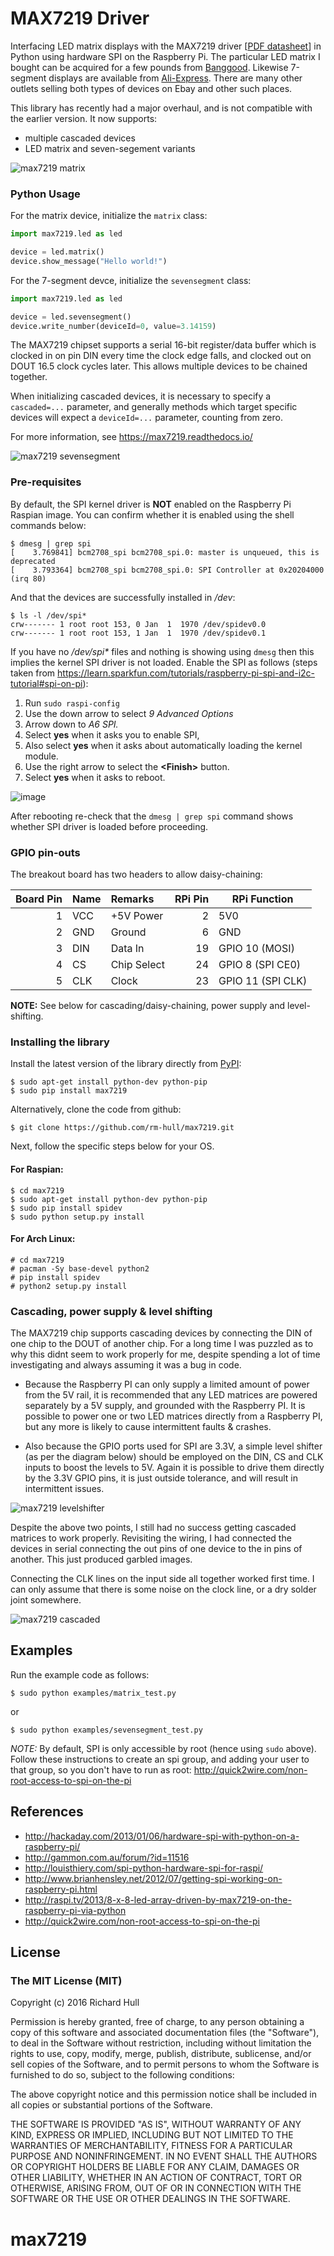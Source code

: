 # MAX7219 Driver

Interfacing LED matrix displays with the MAX7219 driver
[[PDF datasheet](https://raw.github.com/rm-hull/max7219/master/docs/MAX7219-datasheet.pdf)]
in Python using hardware SPI on the Raspberry Pi. The particular LED matrix I bought
can be acquired for a few pounds from
[Banggood](http://www.banggood.com/MAX7219-Dot-Matrix-Module-DIY-Kit-SCM-Control-Module-For-Arduino-p-72178.html?currency=GBP).
Likewise 7-segment displays are available from [Ali-Express](http://www.aliexpress.com/item/MAX7219-Red-Module-8-Digit-7-Segment-Digital-LED-Display-Tube-For-Arduino-MCU/1449630475.html).
There are many other outlets selling both types of devices on Ebay and other such places.

This library has recently had a major overhaul, and is not compatible with the earlier version.
It now supports:

* multiple cascaded devices
* LED matrix and seven-segement variants

![max7219 matrix](https://raw.githubusercontent.com/rm-hull/max7219/master/docs/images/devices.jpg)

### Python Usage

For the matrix device, initialize the `matrix` class:

```python
import max7219.led as led

device = led.matrix()
device.show_message("Hello world!")
```

For the 7-segment devce, initialize the `sevensegment` class:

```python
import max7219.led as led

device = led.sevensegment()
device.write_number(deviceId=0, value=3.14159)
```

The MAX7219 chipset supports a serial 16-bit register/data buffer which is
clocked in on pin DIN every time the clock edge falls, and clocked out on DOUT
16.5 clock cycles later. This allows multiple devices to be chained together.

When initializing cascaded devices, it is necessary to specify a `cascaded=...`
parameter, and generally methods which target specific devices will expect a
`deviceId=...` parameter, counting from zero.

For more information, see https://max7219.readthedocs.io/

![max7219 sevensegment](https://raw.githubusercontent.com/rm-hull/max7219/master/docs/images/IMG_2810.JPG)

### Pre-requisites

By default, the SPI kernel driver is **NOT** enabled on the Raspberry Pi Raspian image.
You can confirm whether it is enabled using the shell commands below:

    $ dmesg | grep spi
    [    3.769841] bcm2708_spi bcm2708_spi.0: master is unqueued, this is deprecated
    [    3.793364] bcm2708_spi bcm2708_spi.0: SPI Controller at 0x20204000 (irq 80)

And that the devices are successfully installed in _/dev_:

    $ ls -l /dev/spi*
    crw------- 1 root root 153, 0 Jan  1  1970 /dev/spidev0.0
    crw------- 1 root root 153, 1 Jan  1  1970 /dev/spidev0.1

If you have no _/dev/spi*_ files and nothing is showing using `dmesg` then this
implies the kernel SPI driver is not loaded. Enable the SPI as follows (steps
taken from https://learn.sparkfun.com/tutorials/raspberry-pi-spi-and-i2c-tutorial#spi-on-pi):

1. Run `sudo raspi-config`
2. Use the down arrow to select _9 Advanced Options_
3. Arrow down to _A6 SPI._
4. Select **yes** when it asks you to enable SPI,
5. Also select **yes** when it asks about automatically loading the kernel module.
6. Use the right arrow to select the **&lt;Finish&gt;** button.
7. Select **yes** when it asks to reboot.

![image](https://cloud.githubusercontent.com/assets/1915543/16681787/b615b20c-44ee-11e6-9533-b0dce2b007b1.png)

After rebooting re-check that the `dmesg | grep spi` command shows whether
SPI driver is loaded before proceeding.

### GPIO pin-outs

The breakout board has two headers to allow daisy-chaining:

| Board Pin | Name | Remarks     | RPi Pin | RPi Function      |
|----------:|:-----|:------------|--------:|-------------------|
| 1         | VCC  | +5V Power   | 2       | 5V0               |
| 2         | GND  | Ground      | 6       | GND               |
| 3         | DIN  | Data In     | 19      | GPIO 10 (MOSI)    |
| 4         | CS   | Chip Select | 24      | GPIO 8 (SPI CE0)  |
| 5         | CLK  | Clock       | 23      | GPIO 11 (SPI CLK) |

**NOTE:** See below for cascading/daisy-chaining, power supply and level-shifting.

### Installing the library

Install the latest version of the library directly from [PyPI](https://pypi.python.org/pypi?:action=display&name=max7219):

    $ sudo apt-get install python-dev python-pip
    $ sudo pip install max7219

Alternatively, clone the code from github:

    $ git clone https://github.com/rm-hull/max7219.git

Next, follow the specific steps below for your OS.

#### For Raspian:

    $ cd max7219
    $ sudo apt-get install python-dev python-pip
    $ sudo pip install spidev
    $ sudo python setup.py install

#### For Arch Linux:

    # cd max7219
    # pacman -Sy base-devel python2
    # pip install spidev
    # python2 setup.py install

### Cascading, power supply & level shifting

The MAX7219 chip supports cascading devices by connecting the DIN of one chip to the DOUT
of another chip. For a long time I was puzzled as to why this didnt seem to work properly
for me, despite spending a lot of time investigating and always assuming it was a bug in
code.

* Because the Raspberry PI can only supply a limited amount of power from the 5V rail,
  it is recommended that any LED matrices are powered separately by a 5V supply, and grounded
  with the Raspberry PI. It is possible to power one or two LED matrices directly from a
  Raspberry PI, but any more is likely to cause intermittent faults & crashes.

* Also because the GPIO ports used for SPI are 3.3V, a simple level shifter (as per the diagram
  below) should be employed on the DIN, CS and CLK inputs to boost the levels to 5V. Again it
  is possible to drive them directly by the 3.3V GPIO pins, it is just outside tolerance, and
  will result in intermittent issues.

![max7219 levelshifter](https://raw.githubusercontent.com/rm-hull/max7219/master/docs/images/level-shifter.jpg)

Despite the above two points, I still had no success getting cascaded matrices
to work properly.  Revisiting the wiring, I had connected the devices in serial
connecting the out pins of one device to the in pins of another. This just
produced garbled images.

Connecting the CLK lines on the input side all together worked first time. I
can only assume that there is some noise on the clock line, or a dry solder
joint somewhere.

![max7219 cascaded](https://raw.githubusercontent.com/rm-hull/max7219/master/docs/images/matrix_cascaded.jpg)

## Examples

Run the example code as follows:

    $ sudo python examples/matrix_test.py

or

    $ sudo python examples/sevensegment_test.py

*NOTE:* By default, SPI is only accessible by root (hence using `sudo` above). Follow these
instructions to create an spi group, and adding your user to that group, so you don't have to
run as root: http://quick2wire.com/non-root-access-to-spi-on-the-pi

## References

* http://hackaday.com/2013/01/06/hardware-spi-with-python-on-a-raspberry-pi/
* http://gammon.com.au/forum/?id=11516
* http://louisthiery.com/spi-python-hardware-spi-for-raspi/
* http://www.brianhensley.net/2012/07/getting-spi-working-on-raspberry-pi.html
* http://raspi.tv/2013/8-x-8-led-array-driven-by-max7219-on-the-raspberry-pi-via-python
* http://quick2wire.com/non-root-access-to-spi-on-the-pi

## License

### The MIT License (MIT)

Copyright (c) 2016 Richard Hull

Permission is hereby granted, free of charge, to any person obtaining a copy
of this software and associated documentation files (the "Software"), to deal
in the Software without restriction, including without limitation the rights
to use, copy, modify, merge, publish, distribute, sublicense, and/or sell
copies of the Software, and to permit persons to whom the Software is
furnished to do so, subject to the following conditions:

The above copyright notice and this permission notice shall be included in all
copies or substantial portions of the Software.

THE SOFTWARE IS PROVIDED "AS IS", WITHOUT WARRANTY OF ANY KIND, EXPRESS OR
IMPLIED, INCLUDING BUT NOT LIMITED TO THE WARRANTIES OF MERCHANTABILITY,
FITNESS FOR A PARTICULAR PURPOSE AND NONINFRINGEMENT. IN NO EVENT SHALL THE
AUTHORS OR COPYRIGHT HOLDERS BE LIABLE FOR ANY CLAIM, DAMAGES OR OTHER
LIABILITY, WHETHER IN AN ACTION OF CONTRACT, TORT OR OTHERWISE, ARISING FROM,
OUT OF OR IN CONNECTION WITH THE SOFTWARE OR THE USE OR OTHER DEALINGS IN THE
SOFTWARE.
# max7219
